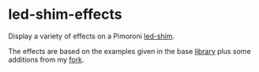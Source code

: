 # led-shim-effects
Display a variety of effects on a Pimoroni [led-shim](https://shop.pimoroni.com/products/led-shim).

The effects are based on the examples given in the base [library](https://github.com/pimoroni/led-shim) plus some 
additions from my [fork](https://github.com/RatJuggler/led-shim/tree/more-examples).